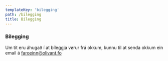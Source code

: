 ```yaml
---
templateKey: 'bilegging'
path: /bilegging
title: Bílegging
---
```

### Bílegging
Um tit eru áhugað í at bíleggja vørur frá okkum,
kunnu til at senda okkum ein email á faroeinn@olivant.fo